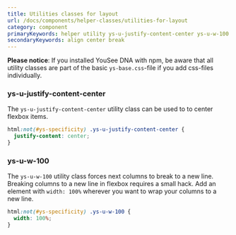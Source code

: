 ```yaml
---
title: Utilities classes for layout
url: /docs/components/helper-classes/utilities-for-layout
category: component
primaryKeywords: helper utility ys-u-justify-content-center ys-u-w-100 layout
secondaryKeywords: align center break
---
```


**Please notice**: If you installed YouSee DNA with npm, be aware that all utility classes are part of the basic `ys-base.css`-file if you add css-files individually.


### ys-u-justify-content-center
The `ys-u-justify-content-center` utility class can be used to to center flexbox items.
<div class="element-preview">
  <div class="element-preview__inner" hidden>
    html:not(#ys-specificity) .ys-u-justify-content-center {
      justify-content: center;
    }
  </div>
</div>

```css
html:not(#ys-specificity) .ys-u-justify-content-center {
  justify-content: center;
}
```


### ys-u-w-100
The `ys-u-w-100` utility class forces next columns to break to a new line.
Breaking columns to a new line in flexbox requires a small hack. Add an element with `width: 100%` wherever you want to wrap your columns to a new line.
<div class="element-preview">
  <div class="element-preview__inner" hidden>
    html:not(#ys-specificity) .ys-u-w-100 {
      width: 100%;
    }
  </div>
</div>

```css
html:not(#ys-specificity) .ys-u-w-100 {
  width: 100%;
}
```

